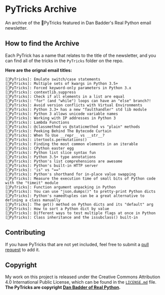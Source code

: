 # PyTricks Archive

An archive of the 🐍PyTricks featured in Dan Badder's Real Python email newsletter.

## How to find the Archive

Each PyTrick has a name that relates to the title of the newsletter, and you can find all of the tricks in the `PyTricks` folder on the repo. 

**Here are the orignal email titles:**

```text
[🐍PyTricks]: Emulate switch/case statements
[🐍PyTricks]: Multiple sets of kwargs in Python 3.5+
[🐍PyTricks]: Forced keyword-only parameters in Python 3.x
[🐍PyTricks]: contextlib.suppress
[🐍PyTricks]: Check if all elements in a list are equal
[🐍PyTricks]: "for" (and "while") loops can have an "else" branch?!
[🐍PyTricks]: Avoid version conflicts with Virtual Environments
[🐍PyTricks]: Python 3.3+ has a new "faulthandler" std lib module
[🐍PyTricks]: Python 3 allows unicode variable names
[🐍PyTricks]: Working with IP addresses in Python 3
[🐍PyTricks]: Lambda Functions
[🐍PyTricks]: @classmethod vs @staticmethod vs "plain" methods
[🐍PyTricks]: Peeking Behind The Bytecode Curtain
[🐍PyTricks]: When To Use __repr__ vs __str__?
[🐍PyTricks]: itertools.permutations()
[🐍PyTricks]: Finding the most common elements in an iterable
[🐍PyTricks]: CPython easter egg
[🐍PyTricks]: Python list slice syntax fun
[🐍PyTricks]: Python 3.5+ type annotations
[🐍PyTricks]: Python's list comprehensions are awesome
[🐍PyTricks]: Python's built-in HTTP server
[🐍PyTricks]: "is" vs "=="
[🐍PyTricks]: Python's shorthand for in-place value swapping
[🐍PyTricks]: Measure the execution time of small bits of Python code with the "timeit" module
[🐍PyTricks]: Function argument unpacking in Python
[🐍PyTricks]: You can use "json.dumps()" to pretty-print Python dicts
[🐍PyTricks]: Python's namedtuples can be a great alternative to defining a class manually
[🐍PyTricks]: The get() method on Python dicts and its "default" arg
[🐍PyTricks]: How to sort a Python dict by value
[🐍PyTricks]: Different ways to test multiple flags at once in Python
[🐍PyTricks]: Class inheritance and the issubclass() built-in
```

## Contributing

If you have PyTricks that are not yet included, feel free to submit a [pull request](https://github.com/willtheorangeguy/PyTricks-Archive/pulls) to add it. 

## Copyright

My work on this project is released under the Creative Commons Attribution 4.0 International Public License, which can be found in the [`LICENSE.md`](LICENSE.md) file. **The PyTricks are copyright [Dan Badder of Real Python](https://realpython.com/).**
